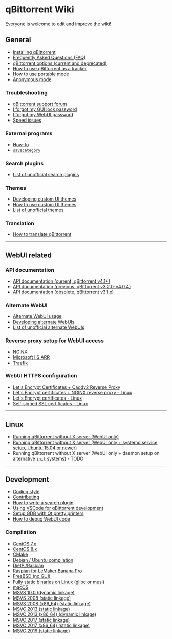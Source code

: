 # qBittorrent Wiki

Everyone is welcome to edit and improve the wiki!

## General

* [Installing qBittorrent](wiki/Installing-qBittorrent)
* [Frequently Asked Questions (FAQ)](wiki/Frequently-Asked-Questions)
* [qBittorrent options (current and deprecated)](wiki/Explanation-of-Options-in-qBittorrent)
* [How to use qBittorrent as a tracker](wiki/How-to-use-qBittorrent-as-a-tracker)
* [How to use portable mode](wiki/How-to-use-portable-mode)
* [Anonymous mode](wiki/Anonymous-Mode)

### Troubleshooting

* [qBittorrent support forum](http://forum.qbittorrent.org/)
* [I forgot my GUI lock password](wiki/I-forgot-my-UI-lock-password)
* [I forgot my WebUI password](wiki/Web-UI-password-locked-on-qBittorrent-NO-X-%28qbittorrent-nox%29)
* [Speed issues](wiki/Things-we-need-to-know-to-help-you-with-'speed'-issues)

### External programs

* [How-to](wiki/External-programs:-How-to)
* [`savecategory`](wiki/External-programs:-savecategory)

### Search plugins

* [List of unofficial search plugins](wiki/Unofficial-search-plugins)

### Themes

* [Developing custom UI themes](wiki/Create-custom-themes-for-qBittorrent)
* [How to use custom UI themes](wiki/How-to-use-custom-UI-themes)
* [List of unofficial themes](wiki/List-of-known-qBittorrent-themes)

### Translation

* [How to translate qBittorrent](wiki/How-to-translate-qBittorrent)

---

## WebUI related

### API documentation

* [API documentation (current, qBittorrent v4.1+)](wiki/Web-API-Documentation)
* [API documentation (previous, qBittorrent v3.2.0-v4.0.4)](wiki/WebUI-API-Documentation)
* [API documentation (obsolete, qBittorrent v3.1.x)](wiki/WebUI-API-Documentation-(qBittorrent-v3.1.x))

### Alternate WebUI

* [Alternate WebUI usage](wiki/Alternate-WebUI-usage)
* [Developing alternate WebUIs](wiki/Developing-alternate-WebUIs-(WIP))
* [List of unofficial alternate WebUIs](wiki/List-of-known-alternate-WebUIs)

### Reverse proxy setup for WebUI access

* [NGINX](wiki/NGINX-Reverse-Proxy-for-Web-UI)
* [Microsoft IIS ARR](wiki/IIS-ARR-Reverse-Proxy)
* [Traefik](wiki/Traefik-Reverse-Proxy-for-Web-UI)

### WebUI HTTPS configuration

* [Let's Encrypt Certificates + Caddy2 Reverse Proxy](wiki/Linux-WebUI-HTTPS-with-Let's-Encrypt-&-Caddy2-reverse-proxy)
* [Let's Encrypt certificates + NGINX reverse proxy - Linux](wiki/Linux-WebUI-HTTPS-with-Let's-Encrypt-certificates-and-NGINX-SSL-reverse-proxy)
* [Let's Encrypt certificates - Linux](wiki/Linux-WebUI-setting-up-HTTPS-with-Let's-Encrypt-certificates)
* [Self-signed SSL certificates - Linux](wiki/Linux-WebUI-setting-up-HTTPS-with-self-signed-SSL-certificates)

---

## Linux

* [Running qBittorrent without X server (WebUI only)](wiki/Running-qBittorrent-without-X-server-(WebUI-only))
* [Running qBittorrent without X server (WebUI only + systemd service setup, Ubuntu 15.04 or newer)](wiki/Running-qBittorrent-without-X-server-(WebUI-only---systemd-service-setup,-Ubuntu-15.04-or-newer))
* Running qBittorrent without X server (WebUI only + daemon setup on alternative `init` systems) - TODO

---

## Development

* [Coding style](https://github.com/qbittorrent/qBittorrent/blob/master/CODING_GUIDELINES.md)
* [Contributing](https://github.com/qbittorrent/qBittorrent/blob/master/CONTRIBUTING.md)
* [How to write a search plugin](wiki/How-to-write-a-search-plugin)
* [Using VSCode for qBittorrent development](wiki/Using-VSCode-for-qBittorrent-development)
* [Setup GDB with Qt pretty printers](wiki/Setup-GDB-with-Qt-pretty-printers)
* [How to debug WebUI code](wiki/How-to-debug-the-WebUI-code)

### Compilation

* [CentOS 7.x](wiki/Compilation:-CentOS-7.x)
* [CentOS 8.x](wiki/Compilation:-CentOS-8.x)
* [CMake](wiki/Compilation:-CMake)
* [Debian / Ubuntu compilation](wiki/Compilation:-Debian-and-Ubuntu)
* [DietPi/Rasbian](wiki/Compilation:-DietPi-and-Raspbian-(Debian-9.0))
* [Raspian for LeMaker Banana Pro](wiki/Compilation:-Raspbian-for-LeMaker-Banana-Pro)
* [FreeBSD (no GUI)](wiki/Compilation:-FreeBSD-(no-GUI))
* [Fully static binaries on Linux (glibc or musl)](wiki/Compiliation:-Fully-static-binaries-on-Linux-(glibc-or-musl))
* [macOS](wiki/Compilation:-macOS)
* [MSVS 10.0 (dynamic linkage)](wiki/Compilation:-MSVC-10.0-(dynamic-linkage))
* [MSVS 2008 (static linkage)](wiki/Compilation:-MSVC-2008-(static-linkage))
* [MSVS 2008 (x86_64) (static linkage)](wiki/Compilation:-MSVC-2010-(x86_64)-(dynamic-linkage))
* [MSVC 2013 (static linkage)](wiki/Compilation:-MSVC-2013-(static-linkage))
* [MSVC 2013 (x86_64) (dynamic linkage)](wiki/Compilation:-MSVC-2013-(x86_64)-(dynamic-linkage))
* [MSVC 2017 (static linkage)](wiki/Compiling:-MSVC-2017-(static-linkage))
* [MSVC 2017 (x86_64) (static linkage)](wiki/Compilation:-MSVC-2017-(x86_64)-(static-linkage))
* [MSVC 2019 (static linkage)](wiki/Compiling:-MSVC-2019-(static-linkage))